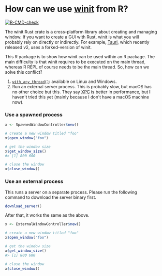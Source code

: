 How can we use [winit](https://docs.rs/winit/latest/winit/) from R?
============================

<!-- badges: start -->
[![R-CMD-check](https://github.com/yutannihilation/winitPumpRPackage/actions/workflows/R-CMD-check.yaml/badge.svg)](https://github.com/yutannihilation/winitPumpRPackage/actions/workflows/R-CMD-check.yaml)
<!-- badges: end -->

The winit Rust crate is a cross-platform library about creating and managing window. If you want to create a GUI with Rust, winit is what you will probably rely on directly or indirectly. For example, [Tauri](https://v2.tauri.app/), which recently released v2, uses a forked-version of winit.

This R package is to show how winit can be used within an R package. The main difficulty is that winit requires to be executed on the main thread, whereas R REPL of course needs to be the main thread. So, how can we solve this conflict?

1. [`with_any_thread()`](https://docs.rs/winit/latest/winit/platform/wayland/trait.EventLoopBuilderExtWayland.html#tymethod.with_any_thread): available on Linux and Windows.
2. Run an external server process. This is probably slow, but macOS has no other choice but this. They say [XPC](https://developer.apple.com/documentation/xpc) is better in performance, but I haven't tried this yet (mainly because I don't have a macOS machine now).

### Use a spawned process

```r
x <- SpawnedWindowController$new()

# create a new window titled "foo"
x$open_window("foo")

# get the window size
x$get_window_size()
#> [1] 800 600

# close the window
x$close_window()
```

### Use an external process

This runs a server on a separate process. Please run the following command to
download the server binary first.

```r
download_server()
```

After that, it works the same as the above.

```r
x <- ExternalWindowController$new()

# create a new window titled "foo"
x$open_window("foo")

# get the window size
x$get_window_size()
#> [1] 800 600

# close the window
x$close_window()
```